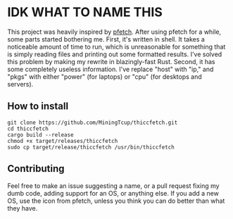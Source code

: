 # IDK WHAT TO NAME THIS
This project was heavily inspired by [pfetch](https://github.com/dylanaraps/pfetch). After using pfetch for a while, some parts started bothering me. First, it's written in shell. It takes a noticeable amount of time to run, which is unreasonable for something that is simply reading files and printing out some formatted results. I've solved this problem by making my rewrite in blazingly-fast Rust. Second, it has some completely useless information. I've replace "host" with "ip," and "pkgs" with either "power" (for laptops) or "cpu" (for desktops and servers).

## How to install
```shell
git clone https://github.com/MiningTcup/thiccfetch.git
cd thiccfetch
cargo build --release
chmod +x target/releases/thiccfetch
sudo cp target/release/thiccfetch /usr/bin/thiccfetch
```

## Contributing
Feel free to make an issue suggesting a name, or a pull request fixing my dumb code, adding support for an OS, or anything else. If you add a new OS, use the icon from pfetch, unless you think you can do better than what they have.
